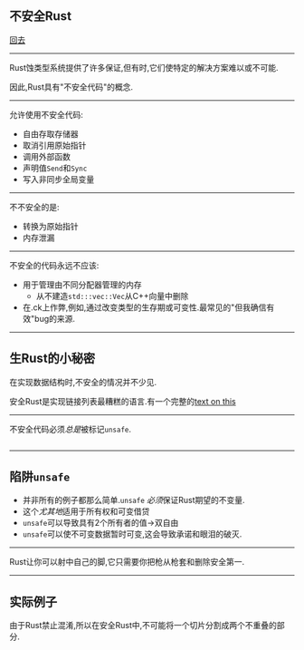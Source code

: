 ## 不安全Rust

[回去](toc/default.html)

---

Rust蚀类型系统提供了许多保证,但有时,它们使特定的解决方案难以或不可能.

因此,Rust具有"不安全代码"的概念.

---

允许使用不安全代码:

-   自由存取存储器
-   取消引用原始指针
-   调用外部函数
-   声明值`Send`和`Sync`
-   写入非同步全局变量

---

不不安全的是:

-   转换为原始指针
-   内存泄漏

---

不安全的代码永远不应该:

-   用于管理由不同分配器管理的内存
    -   从不建造`std:::vec::Vec`从C++向量中删除
-   在.ck上作弊,例如,通过改变类型的生存期或可变性.最常见的"但我确信有效"bug的来源.

---

## 生Rust的小秘密

在实现数据结构时,不安全的情况并不少见.

安全Rust是实现链接列表最糟糕的语言.有一个完整的[text on this](TODO:%20Link)

---

不安全代码必须*总是*被标记`unsafe`.

<pre><code data-source="chapters/shared/code/unsafe/1.rs" data-trim="hljs rust" class="lang-rust"></code></pre>

---

## 陷阱`unsafe`

-   并非所有的例子都那么简单.`unsafe` *必须*保证Rust期望的不变量.
-   这个*尤其地*适用于所有权和可变借贷
-   `unsafe`可以导致具有2个所有者的值->双自由
-   `unsafe`可以使不可变数据暂时可变,这会导致承诺和眼泪的破灭.

---

Rust让你可以射中自己的脚,它只需要你把枪从枪套和删除安全第一.

---

## 实际例子

由于Rust禁止混淆,所以在安全Rust中,不可能将一个切片分割成两个不重叠的部分.

<pre><code data-source="chapters/shared/code/unsafe/2.rs" data-trim="hljs rust"></code></pre>
